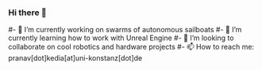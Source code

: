 ### Hi there 👋
#- 🔭 I’m currently working on swarms of autonomous sailboats 
#- 🌱 I’m currently learning how to work with Unreal Engine
#- 👯 I’m looking to collaborate on cool robotics and hardware projects
#- 📫 How to reach me: pranav[dot]kedia[at]uni-konstanz[dot]de
<!--
**praked/praked** is a ✨ _special_ ✨ repository because its `README.md` (this file) appears on your GitHub profile.

Here are some ideas to get you started:

- 🔭 I’m currently working on ...
- 🌱 I’m currently learning ...
- 👯 I’m looking to collaborate on ...
- 🤔 I’m looking for help with ...
- 💬 Ask me about ...
- 📫 How to reach me: ...
- 😄 Pronouns: ...
- ⚡ Fun fact: ...
-->
